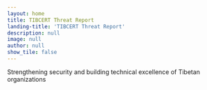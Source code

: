 ```yaml
---
layout: home
title: TIBCERT Threat Report
landing-title: 'TIBCERT Threat Report'
description: null
image: null
author: null
show_tile: false
---
```


Strengthening security and building technical excellence of Tibetan organizations


